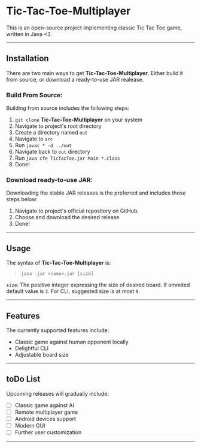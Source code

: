 # Tic-Tac-Toe-Multiplayer
This is an open-source project implementing classic Tic Tac Toe game, written in Java <3.

---

## Installation
There are two main ways to get **Tic-Tac-Toe-Multiplayer**. Either build it from source, or download a ready-to-use JAR realease.

### Build From Source:
Building from source includes the following steps:
1. `git clone` **Tic-Tac-Toe-Multiplayer** on your system
1. Navigate to project's root directory
1. Create a directory named `out`
1. Navigate to `src`
1. Run `javac * -d ../out`
1. Navigate back to `out` directory
1. Run `java cfe TicTacToe.jar Main *.class`
1. Done!

### Download ready-to-use JAR:
Downloading the stable JAR releases is the preferred and includes those steps below:
1. Navigate to project's official repository on GitHub.
1. Choose and download the desired release
1. Done!

---

## Usage
The syntax of **Tic-Tac-Toe-Multiplayer** is:
>`java -jar <name>.jar [size]`

`size`: The positive integer expressing the size of desired board. If ommited default value is `3`. For CLI, suggested size is at most `9`. 

---

## Features
The currently supported features include:
* Classic game against human opponent locally
* Delightful CLI
* Adjustable board size

---

## toDo List
Upcoming releases will gradually include:
- [ ] Classic game against AI
- [ ] Remote multiplayer game
- [ ] Android devices support
- [ ] Modern GUI
- [ ] Further user customization

---